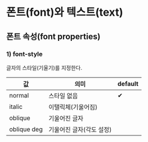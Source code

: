 # 폰트(font)와 텍스트(text)


## 폰트 속성(font properties)

### 1) font-style
글자의 스타일(기울기)를 지정한다.

|값|의미|default|
|---|---|---|
|normal|스타일 없음|✔︎|
|italic|이탤릭체(기울어짐)||
|oblique|기울어진 글자||
|oblique deg|기울어진 글자(각도 설정)||



